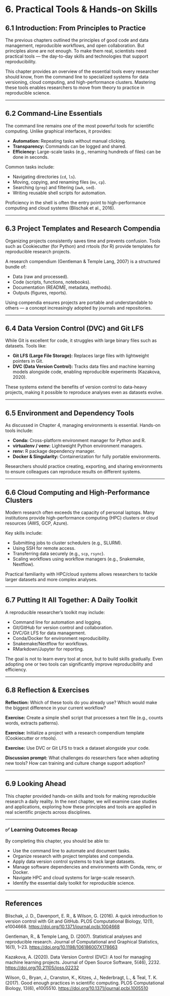 
# 6. Practical Tools & Hands-on Skills

## 6.1 Introduction: From Principles to Practice

The previous chapters outlined the principles of good code and data management, reproducible workflows, and open collaboration. But principles alone are not enough. To make them real, scientists need practical tools — the day-to-day skills and technologies that support reproducibility.

This chapter provides an overview of the essential tools every researcher should know, from the command line to specialized systems for data versioning, cloud computing, and high-performance clusters. Mastering these tools enables researchers to move from theory to practice in reproducible science.

---

## 6.2 Command-Line Essentials

The command line remains one of the most powerful tools for scientific computing. Unlike graphical interfaces, it provides:

- **Automation:** Repeating tasks without manual clicking.
- **Transparency:** Commands can be logged and shared.
- **Efficiency:** Large-scale tasks (e.g., renaming hundreds of files) can be done in seconds.

Common tasks include:
- Navigating directories (`cd`, `ls`).
- Moving, copying, and renaming files (`mv`, `cp`).
- Searching (`grep`) and filtering (`awk`, `sed`).
- Writing reusable shell scripts for automation.

Proficiency in the shell is often the entry point to high-performance computing and cloud systems (Blischak et al., 2016).

---

## 6.3 Project Templates and Research Compendia

Organizing projects consistently saves time and prevents confusion. Tools such as Cookiecutter (for Python) and rrtools (for R) provide templates for reproducible research projects.

A research compendium (Gentleman & Temple Lang, 2007) is a structured bundle of:
- Data (raw and processed).
- Code (scripts, functions, notebooks).
- Documentation (README, metadata, methods).
- Outputs (figures, reports).

Using compendia ensures projects are portable and understandable to others — a concept increasingly adopted by journals and repositories.

---

## 6.4 Data Version Control (DVC) and Git LFS

While Git is excellent for code, it struggles with large binary files such as datasets. Tools like:

- **Git LFS (Large File Storage):** Replaces large files with lightweight pointers in Git.
- **DVC (Data Version Control):** Tracks data files and machine learning models alongside code, enabling reproducible experiments (Kazakova, 2020).

These systems extend the benefits of version control to data-heavy projects, making it possible to reproduce analyses even as datasets evolve.

---

## 6.5 Environment and Dependency Tools

As discussed in Chapter 4, managing environments is essential. Hands-on tools include:

- **Conda:** Cross-platform environment manager for Python and R.
- **virtualenv / venv:** Lightweight Python environment managers.
- **renv:** R package dependency manager.
- **Docker & Singularity:** Containerization for fully portable environments.

Researchers should practice creating, exporting, and sharing environments to ensure colleagues can reproduce results on different systems.

---

## 6.6 Cloud Computing and High-Performance Clusters

Modern research often exceeds the capacity of personal laptops. Many institutions provide high-performance computing (HPC) clusters or cloud resources (AWS, GCP, Azure).

Key skills include:
- Submitting jobs to cluster schedulers (e.g., SLURM).
- Using SSH for remote access.
- Transferring data securely (e.g., `scp`, `rsync`).
- Scaling workflows using workflow managers (e.g., Snakemake, Nextflow).

Practical familiarity with HPC/cloud systems allows researchers to tackle larger datasets and more complex analyses.

---

## 6.7 Putting It All Together: A Daily Toolkit

A reproducible researcher’s toolkit may include:

- Command line for automation and logging.
- Git/GitHub for version control and collaboration.
- DVC/Git LFS for data management.
- Conda/Docker for environment reproducibility.
- Snakemake/Nextflow for workflows.
- RMarkdown/Jupyter for reporting.

The goal is not to learn every tool at once, but to build skills gradually. Even adopting one or two tools can significantly improve reproducibility and efficiency.

---

## 6.8 Reflection & Exercises

**Reflection:** Which of these tools do you already use? Which would make the biggest difference in your current workflow?

**Exercise:** Create a simple shell script that processes a text file (e.g., counts words, extracts patterns).

**Exercise:** Initialize a project with a research compendium template (Cookiecutter or rrtools).

**Exercise:** Use DVC or Git LFS to track a dataset alongside your code.

**Discussion prompt:** What challenges do researchers face when adopting new tools? How can training and culture change support adoption?

---

## 6.9 Looking Ahead

This chapter provided hands-on skills and tools for making reproducible research a daily reality. In the next chapter, we will examine case studies and applications, exploring how these principles and tools are applied in real scientific projects across disciplines.

---

### ✅ Learning Outcomes Recap

By completing this chapter, you should be able to:

- Use the command line to automate and document tasks.
- Organize research with project templates and compendia.
- Apply data version control systems to track large datasets.
- Manage software dependencies and environments with Conda, renv, or Docker.
- Navigate HPC and cloud systems for large-scale research.
- Identify the essential daily toolkit for reproducible science.

---

## References

Blischak, J. D., Davenport, E. R., & Wilson, G. (2016). A quick introduction to version control with Git and GitHub. PLOS Computational Biology, 12(1), e1004668. https://doi.org/10.1371/journal.pcbi.1004668

Gentleman, R., & Temple Lang, D. (2007). Statistical analyses and reproducible research. Journal of Computational and Graphical Statistics, 16(1), 1–23. https://doi.org/10.1198/106186007X178663

Kazakova, A. (2020). Data Version Control (DVC): A tool for managing machine learning projects. Journal of Open Source Software, 5(46), 2232. https://doi.org/10.21105/joss.02232

Wilson, G., Bryan, J., Cranston, K., Kitzes, J., Nederbragt, L., & Teal, T. K. (2017). Good enough practices in scientific computing. PLOS Computational Biology, 13(6), e1005510. https://doi.org/10.1371/journal.pcbi.1005510
